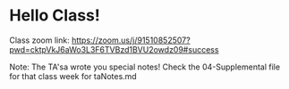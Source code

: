 # Hello Class! 

Class zoom link: https://zoom.us/j/91510852507?pwd=cktpVkJ6aWo3L3F6TVBzd1BVU2owdz09#success

Note: The TA'sa wrote you special notes! Check the 04-Supplemental file for that class week for taNotes.md
